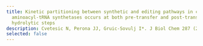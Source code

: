 ```yaml
---
title: Kinetic partitioning between synthetic and editing pathways in class I
  aminoacyl-tRNA synthetases occurs at both pre-transfer and post-transfer
  hydrolytic steps
description: Cvetesic N, Perona JJ, Gruic-Sovulj I*. J Biol Chem 287 (2012) 25381-94.
selected: false
---
```

